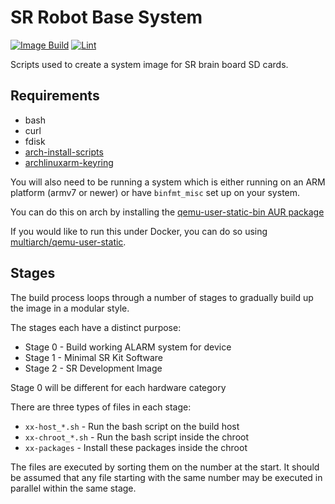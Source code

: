 # SR Robot Base System

[![Image Build](https://github.com/srobo/robot-base/actions/workflows/image.yml/badge.svg)](https://github.com/srobo/robot-base/actions/workflows/image.yml)
[![Lint](https://github.com/srobo/robot-base/actions/workflows/shellcheck.yml/badge.svg)](https://github.com/srobo/robot-base/actions/workflows/shellcheck.yml)

Scripts used to create a system image for SR brain board SD cards.

## Requirements

- bash
- curl
- fdisk
- [arch-install-scripts](https://archlinux.org/packages/extra/any/arch-install-scripts/)
- [archlinuxarm-keyring](http://mirror.archlinuxarm.org/armv6h/core/archlinuxarm-keyring-20140119-1-any.pkg.tar.xz)

You will also need to be running a system which is either running on an ARM platform (armv7 or newer) or have `binfmt_misc` set up on your system. 

You can do this on arch by installing the [qemu-user-static-bin AUR package](https://aur.archlinux.org/packages/qemu-user-static-bin/)

If you would like to run this under Docker, you can do so using [multiarch/qemu-user-static](https://github.com/multiarch/qemu-user-static).

## Stages

The build process loops through a number of stages to gradually build up the image in a modular style.

The stages each have a distinct purpose:

- Stage 0 - Build working ALARM system for device
- Stage 1 - Minimal SR Kit Software
- Stage 2 - SR Development Image

Stage 0 will be different for each hardware category

There are three types of files in each stage:

- `xx-host_*.sh` - Run the bash script on the build host
- `xx-chroot_*.sh` - Run the bash script inside the chroot
- `xx-packages` - Install these packages inside the chroot

The files are executed by sorting them on the number at the start. It should be
assumed that any file starting with the same number may be executed in parallel
within the same stage.